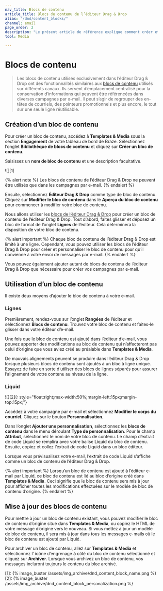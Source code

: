 ```yaml
---
nav_title: Blocs de contenu
article_title: Blocs de contenu de l’éditeur Drag & Drop
alias: "/dnd/content_blocks/"
channel: email
page_order: 2
description: "Le présent article de référence explique comment créer et utiliser des blocs de contenu dans l’éditeur Drag & Drop."
tool: Media

---
```


# Blocs de contenu

> Les blocs de contenu utilisés exclusivement dans l’éditeur Drag & Drop ont des fonctionnalités similaires aux [blocs de contenu]({{site.baseurl}}/user_guide/engagement_tools/templates_and_media/content_blocks/) utilisés sur différents canaux. Ils servent d’emplacement centralisé pour la conservation d’informations qui peuvent être référencées dans diverses campagnes par e-mail. Il peut s’agir de regrouper des en-têtes de courriels, des pointeurs promotionnels et plus encore, le tout sur une seule ligne réutilisable.

## Création d’un bloc de contenu

Pour créer un bloc de contenu, accédez à **Templates & Media** sous la section **Engagement** de votre tableau de bord de Braze. Sélectionnez l’onglet **Bibliothèque de blocs de contenu** et cliquez sur <i class="fas fa-plus"></i> **Créer un bloc de contenu**.

Saisissez un **nom de bloc de contenu** et une description facultative. 

![][1]

{% alert note %}
Les blocs de contenu de l’éditeur Drag & Drop ne peuvent être utilisés que dans les campagnes par e-mail. 
{% endalert %}

Ensuite, sélectionnez **Éditeur Drag & Drop** comme type de bloc de contenu. Cliquez sur **Modifier le bloc de contenu** dans le **Aperçu du bloc de contenu** pour commencer à modifier votre bloc de contenu. 

Nous allons utiliser les [blocs de l’éditeur Drag & Drop]({{site.baseurl}}/user_guide/message_building_by_channel/email/drag_and_drop/dnd_editor_blocks/) pour créer un bloc de contenu de l’éditeur Drag & Drop. Tout d’abord, faites glisser et déposez un bloc de format de l’onglet **Lignes** de l’éditeur. Cela déterminera la disposition de votre bloc de contenu. 

{% alert important %}
Chaque bloc de contenu de l’éditeur Drag & Drop est limité à une ligne. Cependant, vous pouvez utiliser les blocs de l’éditeur Drag & Drop pour créer et personnaliser le bloc de contenu pour qu’il convienne à votre envoi de messages par e-mail.
{% endalert %}

Vous pouvez également ajouter autant de blocs de contenu de l’éditeur Drag & Drop que nécessaire pour créer vos campagnes par e-mail.

## Utilisation d’un bloc de contenu

Il existe deux moyens d’ajouter le bloc de contenu à votre e-mail. 

### Lignes

Premièrement, rendez-vous sur l’onglet **Rangées** de l’éditeur et sélectionnez **Blocs de contenu**. Trouvez votre bloc de contenu et faites-le glisser dans votre éditeur d’e-mail.

Une fois que le bloc de contenu est ajouté dans l’éditeur d’e-mail, vous pouvez apporter des modifications au bloc de contenu qui n’affecteront pas celui d’origine que vous aviez créé au préalable dans **Templates & Media**.

De mauvais alignements peuvent se produire dans l’éditeur Drag & Drop lorsque plusieurs blocs de contenu sont ajoutés à un bloc à ligne unique. Essayez de faire en sorte d’utiliser des blocs de lignes séparés pour assurer l’alignement de votre contenu au niveau de la ligne.

### Liquid

![][2]{: style="float:right;max-width:50%;margin-left:15px;margin-top:15px;"}

Accédez à votre campagne par e-mail et sélectionnez **Modifier le corps du courriel**. Cliquez sur le bouton<i class="fas fa-plus"></i> **Personnalisation**. 

Dans l’onglet **Ajouter une personnalisation**, sélectionnez les **blocs de contenu** dans le  menu déroulant **Type de personnalisation**. Pour le champ **Attribut**, sélectionnez le nom de votre bloc de contenu. Le champ d’extrait de code Liquid se remplira avec votre balise Liquid du bloc de contenu. Ensuite, copiez et collez l’extrait de code Liquid dans un bloc éditeur. 

Lorsque vous prévisualisez votre e-mail, l’extrait de code Liquid s’affiche comme un bloc de contenu de l’éditeur Drag & Drop. 

{% alert important %}
Lorsqu’un bloc de contenu est ajouté à l’éditeur e-mail par Liquid, ce bloc de contenu est lié au bloc d’origine créé dans **Templates & Media**. Ceci signifie que le bloc de contenu sera mis à jour pour afficher toutes les modifications effectuées sur le modèle de bloc de contenu d’origine.
{% endalert %}

## Mise à jour des blocs de contenu

Pour mettre à jour un bloc de contenu existant, vous pouvez modifier le bloc de contenu d’origine situé dans **Templates & Media**, ou copiez le HTML de votre message d’origine vers le nouveau. Si vous mettez à jour un modèle de bloc de contenu, il sera mis à jour dans tous les messages e-mails où le bloc de contenu est ajouté par Liquid.

Pour archiver un bloc de contenu, allez sur **Templates & Media** et sélectionnez l’<i class="fas fa-cog"></i> icône d’engrenage à côté du bloc de contenu sélectionné et cliquez sur **Archiver**. Lorsque vous archivez un bloc de contenu, vos messages incluront toujours le contenu du bloc archivé. 


[1]: {% image_buster /assets/img_archive/dnd_content_block_name.png %}
[2]: {% image_buster /assets/img_archive/dnd_content_block_personalization.png %}
